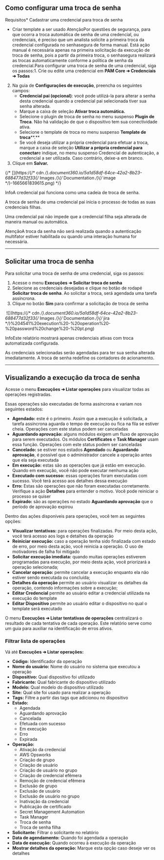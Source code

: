 ## Como configurar uma troca de senha

Requisitos* Cadastrar uma credencial para troca de senha
* Criar template a ser usado
AtençãoPor questões de segurança, para que ocorra a troca automática de senha de uma credencial, ou credenciais, é preciso que um analista solicite a primeira troca da credencial configurada no senhasegura de forma manual. Está ação manual é necessária apenas na primeira solicitação da execução de troca de senha, pois a partir da primeira troca, o senhasegura realizará as trocas automaticamente conforme a política de senha da credencial.Para configurar uma troca de senha de uma credencial, siga os passos:1. Crie ou edite uma credencial em **PAM Core ➔ Credenciais ➔ Todas**
2. Na guia de **Configurações de execução**, preencha os seguintes campos:
	* **Credencial pai (opcional)**: você pode utilizá\-la para alterar a senha desta credencial quando a credencial pai selecionada tiver sua senha alterada.
	* Marque a caixa de seleção **Ativar troca automática.**
	* Selecione o plugin de troca de senha no menu suspenso **Plugin de Troca**. Não há validação de que o dispositivo tem sua conectividade ativa.
	* Selecione o template de troca no menu suspenso **Template de troca****.**
	* Se você deseja utilizar a própria credencial para efetuar a troca, marque a caixa de seleção **Utilizar a própria credencial para conectar**e indique, no menu suspenso Credencial de autenticação, a credencial a ser utilizada. Caso contrário, deixe\-a em branco.
3. Clique em **Salvar.**

{/* [](https:/{/* cdn */}.document360.io/5a1d58df-64ce-42a2-8b23-688477d32f33{/* Images */}{/* Documentation */}{/* image */}-1665661839615.png) */}

InfoA credencial pai funciona como uma cadeia de troca de senha.

A troca de senha de uma credencial pai inicia o processo de todas as suas credenciais filhas.

Uma credencial pai não impede que a credencial filha seja alterada de maneira manual ou automática.

AtençãoA troca da senha não será realizada quando a autenticação multifator estiver habilitada ou quando uma interação humana for necessária.



---

## Solicitar uma troca de senha

Para solicitar uma troca de senha de uma credencial, siga os passos:

1. Acesse o menu **Execuções ➔ Solicitar troca de senha**
2. Selecione as credenciais desejadas e clique no botão de rodapé **Solicitar troca de senha**. Ao solicitar a troca, será agendada uma tarefa assíncrona.
3. Clique no botão **Sim** para confirmar a solicitação de troca de senha

 ![](https:/{/* cdn */}.document360.io/5a1d58df-64ce-42a2-8b23-688477d32f33{/* Images */}{/* Documentation */}{/* jira */}%204541%20execution%20-%20operation%20-%20password%20change%20-%20pt.png)

InfoEste relatório mostrará apenas credenciais ativas com troca automatizada configurada.

As credenciais selecionadas serão agendadas para ter sua senha alterada imediatamente. A troca de senha redefine os contadores de acionamento.



---

## Visualizando a execução da troca de senha

Acesse o menu **Execuções ➔ Listar operações** para visualizar todas as operações registradas.

Essas operações são executadas de forma assíncrona e variam nos seguintes estados:

* **Agendado:** este é o primeiro. Assim que a execução é solicitada, a tarefa assíncrona aguarda o tempo de execução ou fica na fila se estiver cheia. Operações com este status podem ser canceladas
* **Aguardando aprovação:** alguns módulos exigem um fluxo de aprovação para serem executados. Os módulos **Certificates** e **Task Manager** usam essa função. Operações com este status podem ser canceladas
* **Cancelado:** se estiver nos estados **Agendado** ou **Aguardando aprovação**, é possível que o administrador cancele a operação antes que ela seja executada
* **Em execução:** estas são as operações que já estão em execução. Quando em execução, você não pode executar nenhuma ação
* **Executado com sucesso:** essas operações foram executadas com sucesso. Você terá acesso aos detalhes dessa execução
* **Erro:** Estas são operações que não foram executadas corretamente. Verifique a ação **Detalhes** para entender o motivo. Você pode reiniciar o processo se quiser
* **Expirado:** são as operações no estado **Aguardando aprovação** que o período de aprovação expirou

Dentro das ações disponíveis para operações, você tem as seguintes opções:

* **Visualizar tentativas:** para operações finalizadas. Por meio desta ação, você terá acesso aos logs e detalhes da operação
* **Reiniciar execução:** caso a operação tenha sido finalizada com estado de erro, por meio desta ação, você reinicia a operação. O uso de motivadores de falha foi mitigado
* **Solicitar execução imediata:** quando muitas operações estiverem programadas para execução, por meio desta ação, você priorizará a operação selecionada;
* **Cancelar operação:** permite cancelar a execução enquanto ela não estiver sendo executada ou concluída;
* **Detalhes da operação** permite ao usuário visualizar os detalhes da operação, contendo informações sobre a execução;
* **Editar Credencial** permite ao usuário editar a credencial utilizada na execução do template
* **Editar Dispositivo** permite ao usuário editar o dispositivo no qual o template será executado

O menu **Execuções ➔ Listar tentativas de operações** centralizará o resultado de cada tentativa de cada operação. Este relatório serve como um guia para auxiliar na identificação de erros ativos.

### **Filtrar lista de operações**

Vá até **Execuções ➔ Listar operações:**

* **Código:** Identificador da operação
* **Nome do usuário:** Nome do usuário no sistema que executou a operação
* **Dispositivo:** Qual dispositivo foi utilizado
* **Fabricante:** Qual fabricante do dispositivo utilizado
* **Modelo:** Qual modelo do dispositivo utilizado
* **Site:** Qual site foi usado para realizar a operação
* **Tags:** Filtre a partir das tags que adicionou no dispositivo
* **Estado:**
	+ Agendada
	+ Aguardando aprovação
	+ Cancelada
	+ Efetuada com sucesso
	+ Em execução
	+ Erro
	+ Expirada
* **Operação:**
	+ Ativação da credencial
	+ AWS Opsworks
	+ Criação de grupo
	+ Criação de usuário
	+ Criação de usuário no grupo
	+ Criação de credencial efêmera
	+ Remoção de credencial efêmera
	+ Exclusão de grupo
	+ Exclusão de usuário
	+ Exclusão de usuário no grupo
	+ Inativação da credencial
	+ Publicação de certificado
	+ Secret Management Automation
	+ Task Manager
	+ Troca de senha
	+ Troca de senha filha
* **Solicitante:** Filtrar o solicitante no relatório
* **Data de agendamento:** Quando foi agendada a operação
* **Data de execução:** Quando ocorreu à execução da operação
* **Mostrar detalhes da operação:** Marque esta opção caso deseje ver os detalhes
